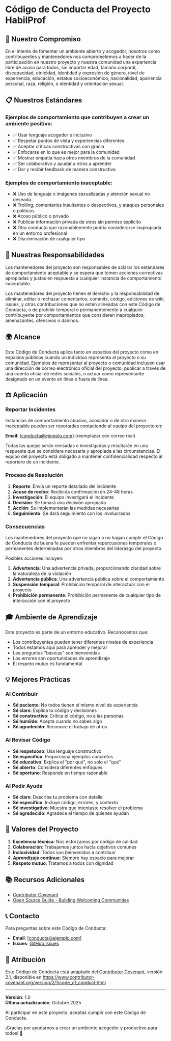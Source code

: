 # Código de Conducta del Proyecto HabilProf

## 🤝 Nuestro Compromiso

En el interés de fomentar un ambiente abierto y acogedor, nosotros como contribuyentes y mantenedores nos comprometemos a hacer de la participación en nuestro proyecto y nuestra comunidad una experiencia libre de acoso para todos, sin importar edad, tamaño corporal, discapacidad, etnicidad, identidad y expresión de género, nivel de experiencia, educación, estatus socioeconómico, nacionalidad, apariencia personal, raza, religión, o identidad y orientación sexual.

## 📋 Nuestros Estándares

### Ejemplos de comportamiento que contribuyen a crear un ambiente positivo:

- ✅ Usar lenguaje acogedor e inclusivo
- ✅ Respetar puntos de vista y experiencias diferentes
- ✅ Aceptar críticas constructivas con gracia
- ✅ Enfocarse en lo que es mejor para la comunidad
- ✅ Mostrar empatía hacia otros miembros de la comunidad
- ✅ Ser colaborativo y ayudar a otros a aprender
- ✅ Dar y recibir feedback de manera constructiva

### Ejemplos de comportamiento inaceptable:

- ❌ Uso de lenguaje o imágenes sexualizadas y atención sexual no deseada
- ❌ Trolling, comentarios insultantes o despectivos, y ataques personales o políticos
- ❌ Acoso público o privado
- ❌ Publicar información privada de otros sin permiso explícito
- ❌ Otra conducta que razonablemente podría considerarse inapropiada en un entorno profesional
- ❌ Discriminación de cualquier tipo

## 🎯 Nuestras Responsabilidades

Los mantenedores del proyecto son responsables de aclarar los estándares de comportamiento aceptable y se espera que tomen acciones correctivas apropiadas y justas en respuesta a cualquier instancia de comportamiento inaceptable.

Los mantenedores del proyecto tienen el derecho y la responsabilidad de eliminar, editar o rechazar comentarios, commits, código, ediciones de wiki, issues, y otras contribuciones que no estén alineadas con este Código de Conducta, o de prohibir temporal o permanentemente a cualquier contribuyente por comportamientos que consideren inapropiados, amenazantes, ofensivos o dañinos.

## 🌍 Alcance

Este Código de Conducta aplica tanto en espacios del proyecto como en espacios públicos cuando un individuo representa al proyecto o su comunidad. Ejemplos de representar al proyecto o comunidad incluyen usar una dirección de correo electrónico oficial del proyecto, publicar a través de una cuenta oficial de redes sociales, o actuar como representante designado en un evento en línea o fuera de línea.

## ⚖️ Aplicación

### Reportar Incidentes

Instancias de comportamiento abusivo, acosador o de otra manera inaceptable pueden ser reportadas contactando al equipo del proyecto en:

**Email**: [conducta@ejemplo.com] (reemplazar con correo real)

Todas las quejas serán revisadas e investigadas y resultarán en una respuesta que se considera necesaria y apropiada a las circunstancias. El equipo del proyecto está obligado a mantener confidencialidad respecto al reportero de un incidente.

### Proceso de Resolución

1. **Reporte**: Envía un reporte detallado del incidente
2. **Acuse de recibo**: Recibirás confirmación en 24-48 horas
3. **Investigación**: El equipo investigará el incidente
4. **Decisión**: Se tomará una decisión apropiada
5. **Acción**: Se implementarán las medidas necesarias
6. **Seguimiento**: Se dará seguimiento con los involucrados

### Consecuencias

Los mantenedores del proyecto que no sigan o no hagan cumplir el Código de Conducta de buena fe pueden enfrentar repercusiones temporales o permanentes determinadas por otros miembros del liderazgo del proyecto.

Posibles acciones incluyen:

1. **Advertencia**: Una advertencia privada, proporcionando claridad sobre la naturaleza de la violación
2. **Advertencia pública**: Una advertencia pública sobre el comportamiento
3. **Suspensión temporal**: Prohibición temporal de interactuar con el proyecto
4. **Prohibición permanente**: Prohibición permanente de cualquier tipo de interacción con el proyecto

## 🎓 Ambiente de Aprendizaje

Este proyecto es parte de un entorno educativo. Reconocemos que:

- Los contribuyentes pueden tener diferentes niveles de experiencia
- Todos estamos aquí para aprender y mejorar
- Las preguntas "básicas" son bienvenidas
- Los errores son oportunidades de aprendizaje
- El respeto mutuo es fundamental

## 💡 Mejores Prácticas

### Al Contribuir

- **Sé paciente**: No todos tienen el mismo nivel de experiencia
- **Sé claro**: Explica tu código y decisiones
- **Sé constructivo**: Critica el código, no a las personas
- **Sé humilde**: Acepta cuando no sabes algo
- **Sé agradecido**: Reconoce el trabajo de otros

### Al Revisar Código

- **Sé respetuoso**: Usa lenguaje constructivo
- **Sé específico**: Proporciona ejemplos concretos
- **Sé educativo**: Explica el "por qué", no solo el "qué"
- **Sé abierto**: Considera diferentes enfoques
- **Sé oportuno**: Responde en tiempo razonable

### Al Pedir Ayuda

- **Sé claro**: Describe tu problema con detalle
- **Sé específico**: Incluye código, errores, y contexto
- **Sé investigativo**: Muestra que intentaste resolver el problema
- **Sé agradecido**: Agradece el tiempo de quienes ayudan

## 🌟 Valores del Proyecto

1. **Excelencia técnica**: Nos esforzamos por código de calidad
2. **Colaboración**: Trabajamos juntos hacia objetivos comunes
3. **Inclusividad**: Todos son bienvenidos a contribuir
4. **Aprendizaje continuo**: Siempre hay espacio para mejorar
5. **Respeto mutuo**: Tratamos a todos con dignidad

## 📚 Recursos Adicionales

- [Contributor Covenant](https://www.contributor-covenant.org/)
- [Open Source Guide - Building Welcoming Communities](https://opensource.guide/building-community/)

## 📞 Contacto

Para preguntas sobre este Código de Conducta:

- **Email**: [conducta@ejemplo.com]
- **Issues**: [GitHub Issues](https://github.com/TU-USUARIO/habilprof-ucsc/issues)

## 🙏 Atribución

Este Código de Conducta está adaptado del [Contributor Covenant](https://www.contributor-covenant.org), versión 2.1, disponible en https://www.contributor-covenant.org/version/2/1/code_of_conduct.html

---

**Versión**: 1.0  
**Última actualización**: Octubre 2025

Al participar en este proyecto, aceptas cumplir con este Código de Conducta.

¡Gracias por ayudarnos a crear un ambiente acogedor y productivo para todos! 🎉

